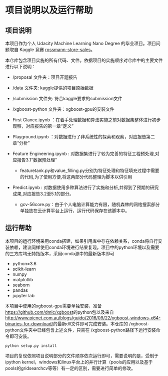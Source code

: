 # 项目说明以及运行帮助

## 项目说明

本项目作为个人 Udacity Machine Learning Nano Degree 的毕业项目。项目问题取自 Kaggle 竞赛 [rossmann-store-sales](https://www.kaggle.com/c/rossmann-store-sales)。

本仓库包含项目实施的所有代码、文件。依据项目的实施顺序对仓库中的主要文件进行以下说明：

- /proposal 文件夹：项目开题报告

- /data 文件夹: kaggle提供的项目原始数据
- /submission 文件夹:  符合kaggle要求的submission文件
- /xgboost-python 文件夹：xgboost-gpu的安装文件

- First Glance.ipynb ：在着手处理数据和算法实施之前对数据集整体进行初步观察，对应报告的第一章“定义”
- Playground.ipynb ：对数据进行了非系统性的探索和观察，对应报告第二章“分析”
- Feature Engineering.ipynb : 对数据集进行了较为完善的特征工程预处理,对应报告3.1"数据预处理"
  - featuretank.py和value_filling.py分别为特征处理和特征填充过程中需要的代码,为了使用方便,将这两部分代码整理为脚本以供引用
- Predict.ipynb : 对数据使用多种算法进行了实施和分析,并得到了预期的研究成果,对应报告3.2至5.1的部分。
  - gcv-56core.py：由于个人电脑计算能力有限，随机森林的网格搜索部分单独放在云计算平台上运行，运行代码保存在该脚本中。

## 运行帮助

本项目的运行环境采用conda搭建，如果引用库中存在依赖关系，conda将自行安装依赖，建议同样使用conda环境进行结果复现。项目中的python环境以及需要的三方库均无特指版本，采用conda源中的最新版本即可

- python=3.6
- scikit-learn
- numpy
- matplotlib
- seaborn
- pandas
- jupyter lab

本项目中使用的xgboost-gpu需要单独安装，准备<https://github.com/dmlc/xgboost>的python包以及来自<http://www.picnet.com.au/blogs/guido/2016/09/22/xgboost-windows-x64-binaries-for-download/>的最新dll文件即可完成安装。本仓库的 /xgboost-python文件夹中已经包含上述文件，只需在 /xgboost-python路径下运行安装命令即可安装。

```shell
python setup.py install
```

项目的复现依照项目说明部分的文件顺序依次运行即可，需要说明的是，受制于ipython kernel，windows和linux平台上的并行计算（pools的应用以及基于pools的gridsearchcv等等）有一定的区别，需要进行简单的修改。